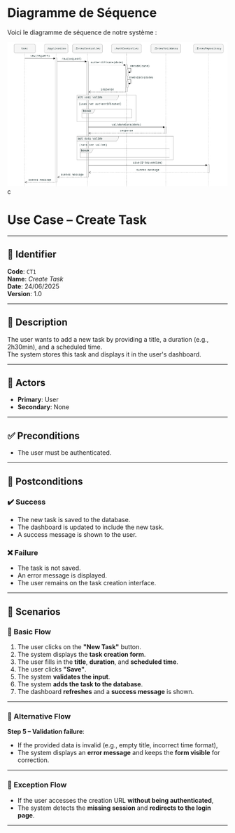
# Diagramme de Séquence

Voici le diagramme de séquence de notre système :

![Diagramme de Séquence](./sequence.png)
c 
# Use Case – Create Task

---

## 📄 Identifier
**Code**: `CT1`  
**Name**: *Create Task*  
**Date**: 24/06/2025  
**Version**: 1.0  

---

## 🎯 Description
The user wants to add a new task by providing a title, a duration (e.g., 2h30min), and a scheduled time.  
The system stores this task and displays it in the user's dashboard.

---

## 👤 Actors

- **Primary**: User  
- **Secondary**: None

---

## ✅ Preconditions

- The user must be authenticated.

---

## 🎯 Postconditions

### ✔️ Success

- The new task is saved to the database.  
- The dashboard is updated to include the new task.  
- A success message is shown to the user.

### ❌ Failure

- The task is not saved.  
- An error message is displayed.  
- The user remains on the task creation interface.

---

## 🔁 Scenarios

### 🔹 Basic Flow

1. The user clicks on the **"New Task"** button.  
2. The system displays the **task creation form**.  
3. The user fills in the **title**, **duration**, and **scheduled time**.  
4. The user clicks **"Save"**.  
5. The system **validates the input**.  
6. The system **adds the task to the database**.  
7. The dashboard **refreshes** and a **success message** is shown.

---

### 🔸 Alternative Flow

**Step 5 – Validation failure**:  
- If the provided data is invalid (e.g., empty title, incorrect time format),  
- The system displays an **error message** and keeps the **form visible** for correction.

---

### 🔻 Exception Flow

- If the user accesses the creation URL **without being authenticated**,  
- The system detects the **missing session** and **redirects to the login page**.

---
